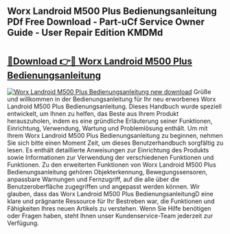 ## Worx Landroid M500 Plus Bedienungsanleitung PDf Free Download - Part-uCf Service Owner Guide - User Repair Edition KMDMd

# <h2><a href="http://df3ttho.blite.top/?on=Worx+Landroid+M500+Plus+Bedienungsanleitung">🔗Download 👉🔴 Worx Landroid M500 Plus Bedienungsanleitung</a></h2>

[![Worx Landroid M500 Plus Bedienungsanleitung new download](https://i.imgur.com/lujVjoI.png)](http://df3ttho.blite.top/?on=Worx+Landroid+M500+Plus+Bedienungsanleitung)
Grüße und willkommen in der Bedienungsanleitung für Ihr neu erworbenes Worx Landroid M500 Plus Bedienungsanleitung. Dieses Handbuch wurde speziell entwickelt, um Ihnen zu helfen, das Beste aus Ihrem Produkt herauszuholen, indem es eine gründliche Erläuterung seiner Funktionen, Einrichtung, Verwendung, Wartung und Problemlösung enthält. Um mit Ihrem Worx Landroid M500 Plus Bedienungsanleitung zu beginnen, nehmen Sie sich bitte einen Moment Zeit, um dieses Benutzerhandbuch sorgfältig zu lesen. Es enthält detaillierte Anweisungen zur Einrichtung des Produkts sowie Informationen zur Verwendung der verschiedenen Funktionen und Funktionen. Zu den erweiterten Funktionen von Worx Landroid M500 Plus Bedienungsanleitung gehören Objekterkennung, Bewegungssensoren, anpassbare Warnungen und Fernzugriff, auf die alle über die Benutzeroberfläche zugegriffen und angepasst werden können. Wir glauben, dass das Worx Landroid M500 Plus BedienungsanleitungD eine klare und prägnante Ressource für Ihr Bestreben war, die Funktionen und Fähigkeiten Ihres neuen Artikels zu verstehen. Wenn Sie Hilfe benötigen oder Fragen haben, steht Ihnen unser Kundenservice-Team jederzeit zur Verfügung.
